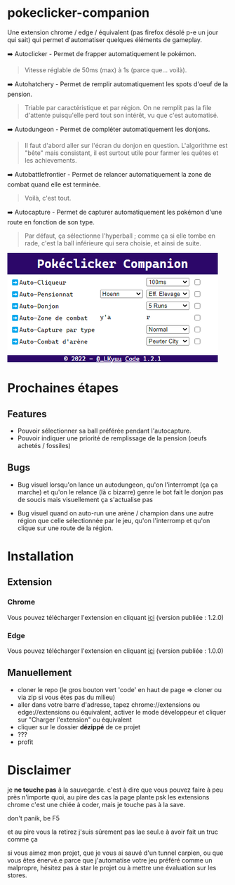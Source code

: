 # pokeclicker-companion
Une extension chrome / edge / équivalent (pas firefox désolé p-e un jour qui sait) qui permet d'automatiser quelques éléments de gameplay.

➡️ Autoclicker - Permet de frapper automatiquement le pokémon.
> Vitesse réglable de 50ms (max) à 1s (parce que... voilà).

➡️ Autohatchery - Permet de remplir automatiquement les spots d'oeuf de la pension.
> Triable par caractéristique et par région. On ne remplit pas la file d'attente puisqu'elle perd tout son intérêt, vu que c'est automatisé.

➡️ Autodungeon - Permet de compléter automatiquement les donjons.
> Il faut d'abord aller sur l'écran du donjon en question. L'algorithme est "bête" mais consistant, il est surtout utile pour farmer les quêtes et les achievements.

➡️ Autobattlefrontier - Permet de relancer automatiquement la zone de combat quand elle est terminée.
> Voilà, c'est tout.

➡️ Autocapture - Permet de capturer automatiquement les pokémon d'une route en fonction de son type.
> Par défaut, ça sélectionne l'hyperball ; comme ça si elle tombe en rade, c'est la ball inférieure qui sera choisie, et ainsi de suite.

![capture d'écran du jeu](icons/screenshot.png)
# Prochaines étapes
## Features
- Pouvoir sélectionner sa ball préférée pendant l'autocapture.
- Pouvoir indiquer une priorité de remplissage de la pension (oeufs achetés / fossiles)

## Bugs
- Bug visuel lorsqu'on lance un autodungeon, qu'on l'interrompt (ça ça marche) et qu'on le relance (là c bizarre) genre le bot fait le donjon pas de soucis mais visuellement ça s'actualise pas

- Bug visuel quand on auto-run une arène / champion dans une autre région que celle sélectionnée par le jeu, qu'on l'interromp et qu'on clique sur une route de la région.

# Installation
## Extension 
### Chrome
Vous pouvez télécharger l'extension en cliquant [ici](https://chrome.google.com/webstore/detail/pokeclicker-companion/megnhoifgnbkfomlbjjjcmjhiiaoiadn?hl=fr&authuser=0) (version publiée : 1.2.0)

### Edge
Vous pouvez télécharger l'extension en cliquant [ici](https://microsoftedge.microsoft.com/addons/detail/pokeclicker-companion/nbbeacjccocdhaaakaoegppdabcmehbb) (version publiée : 1.0.0)

## Manuellement
- cloner le repo (le gros bouton vert 'code' en haut de page => cloner ou via zip si vous êtes pas du milieu)
- aller dans votre barre d'adresse, tapez chrome://extensions ou edge://extensions ou équivalent, activer le mode développeur et cliquer sur "Charger l'extension" ou équivalent
- cliquer sur le dossier **dézippé** de ce projet
- ???
- profit

# Disclaimer
je **ne touche pas** à la sauvegarde. c'est à dire que vous pouvez faire à peu près n'importe quoi, au pire des cas la page plante psk les extensions chrome c'est une chiée à coder, mais je touche pas à la save.

don't panik, be F5

et au pire vous la retirez j'suis sûrement pas lae seul.e à avoir fait un truc comme ça

si vous aimez mon projet, que je vous ai sauvé d'un tunnel carpien, ou que vous êtes énervé.e parce que j'automatise votre jeu préféré comme un malpropre, hésitez pas à star le projet ou à mettre une évaluation sur les stores.